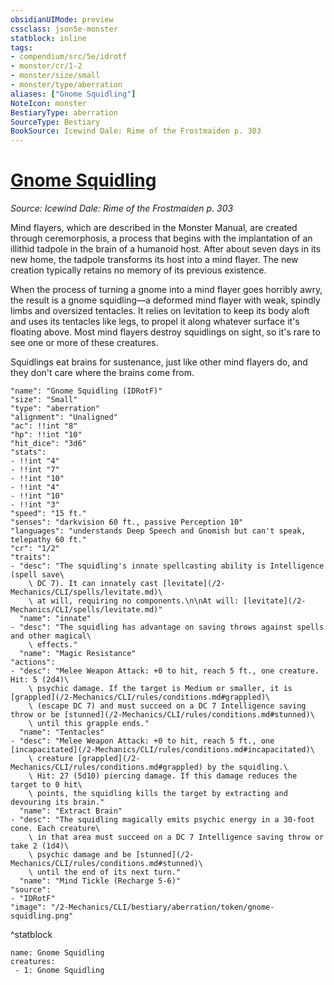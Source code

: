 ```yaml
---
obsidianUIMode: preview
cssclass: json5e-monster
statblock: inline
tags:
- compendium/src/5e/idrotf
- monster/cr/1-2
- monster/size/small
- monster/type/aberration
aliases: ["Gnome Squidling"]
NoteIcon: monster
BestiaryType: aberration
SourceType: Bestiary
BookSource: Icewind Dale: Rime of the Frostmaiden p. 303
---
```

# [Gnome Squidling](2-Mechanics/CLI/bestiary/aberration/gnome-squidling-idrotf.md)
*Source: Icewind Dale: Rime of the Frostmaiden p. 303*  

Mind flayers, which are described in the Monster Manual, are created through ceremorphosis, a process that begins with the implantation of an illithid tadpole in the brain of a humanoid host. After about seven days in its new home, the tadpole transforms its host into a mind flayer. The new creation typically retains no memory of its previous existence.

When the process of turning a gnome into a mind flayer goes horribly awry, the result is a gnome squidling—a deformed mind flayer with weak, spindly limbs and oversized tentacles. It relies on levitation to keep its body aloft and uses its tentacles like legs, to propel it along whatever surface it's floating above. Most mind flayers destroy squidlings on sight, so it's rare to see one or more of these creatures.

Squidlings eat brains for sustenance, just like other mind flayers do, and they don't care where the brains come from.

```statblock
"name": "Gnome Squidling (IDRotF)"
"size": "Small"
"type": "aberration"
"alignment": "Unaligned"
"ac": !!int "8"
"hp": !!int "10"
"hit_dice": "3d6"
"stats":
- !!int "4"
- !!int "7"
- !!int "10"
- !!int "4"
- !!int "10"
- !!int "3"
"speed": "15 ft."
"senses": "darkvision 60 ft., passive Perception 10"
"languages": "understands Deep Speech and Gnomish but can't speak, telepathy 60 ft."
"cr": "1/2"
"traits":
- "desc": "The squidling's innate spellcasting ability is Intelligence (spell save\
    \ DC 7). It can innately cast [levitate](/2-Mechanics/CLI/spells/levitate.md)\
    \ at will, requiring no components.\n\nAt will: [levitate](/2-Mechanics/CLI/spells/levitate.md)"
  "name": "innate"
- "desc": "The squidling has advantage on saving throws against spells and other magical\
    \ effects."
  "name": "Magic Resistance"
"actions":
- "desc": "Melee Weapon Attack: +0 to hit, reach 5 ft., one creature. Hit: 5 (2d4)\
    \ psychic damage. If the target is Medium or smaller, it is [grappled](/2-Mechanics/CLI/rules/conditions.md#grappled)\
    \ (escape DC 7) and must succeed on a DC 7 Intelligence saving throw or be [stunned](/2-Mechanics/CLI/rules/conditions.md#stunned)\
    \ until this grapple ends."
  "name": "Tentacles"
- "desc": "Melee Weapon Attack: +0 to hit, reach 5 ft., one [incapacitated](/2-Mechanics/CLI/rules/conditions.md#incapacitated)\
    \ creature [grappled](/2-Mechanics/CLI/rules/conditions.md#grappled) by the squidling.\
    \ Hit: 27 (5d10) piercing damage. If this damage reduces the target to 0 hit\
    \ points, the squidling kills the target by extracting and devouring its brain."
  "name": "Extract Brain"
- "desc": "The squidling magically emits psychic energy in a 30-foot cone. Each creature\
    \ in that area must succeed on a DC 7 Intelligence saving throw or take 2 (1d4)\
    \ psychic damage and be [stunned](/2-Mechanics/CLI/rules/conditions.md#stunned)\
    \ until the end of its next turn."
  "name": "Mind Tickle (Recharge 5-6)"
"source":
- "IDRotF"
"image": "/2-Mechanics/CLI/bestiary/aberration/token/gnome-squidling.png"
```
^statblock

```encounter-table
name: Gnome Squidling
creatures:
 - 1: Gnome Squidling
```